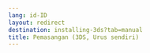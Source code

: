 ```yaml
---
lang: id-ID
layout: redirect
destination: installing-3ds?tab=manual
title: Pemasangan (3DS, Urus sendiri)
---
```


